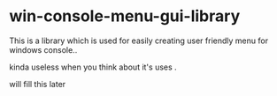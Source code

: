 # win-console-menu-gui-library
This is a library which is used for easily creating user friendly menu for windows console..

kinda useless when you think about it's uses .

will fill this later 
